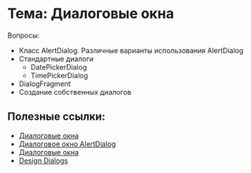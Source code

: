 # Тема: Диалоговые окна 

Вопросы:

* Класс AlertDialog. Различные варианты использования AlertDialog
* Стандартные диалоги
	* DatePickerDialog
	* TimePickerDialog
* DialogFragment 
* Создание собственных диалогов

## Полезные ссылки:

* [Диалоговые окна](https://developer.android.com/guide/topics/ui/dialogs?hl=ru)
* [Диалоговое окно AlertDialog](http://developer.alexanderklimov.ru/android/alertdialog.php)
* [Диалоговые окна](http://developer.alexanderklimov.ru/android/theory/dialog.php)
* [Design Dialogs](https://material.io/design/components/dialogs.html)
